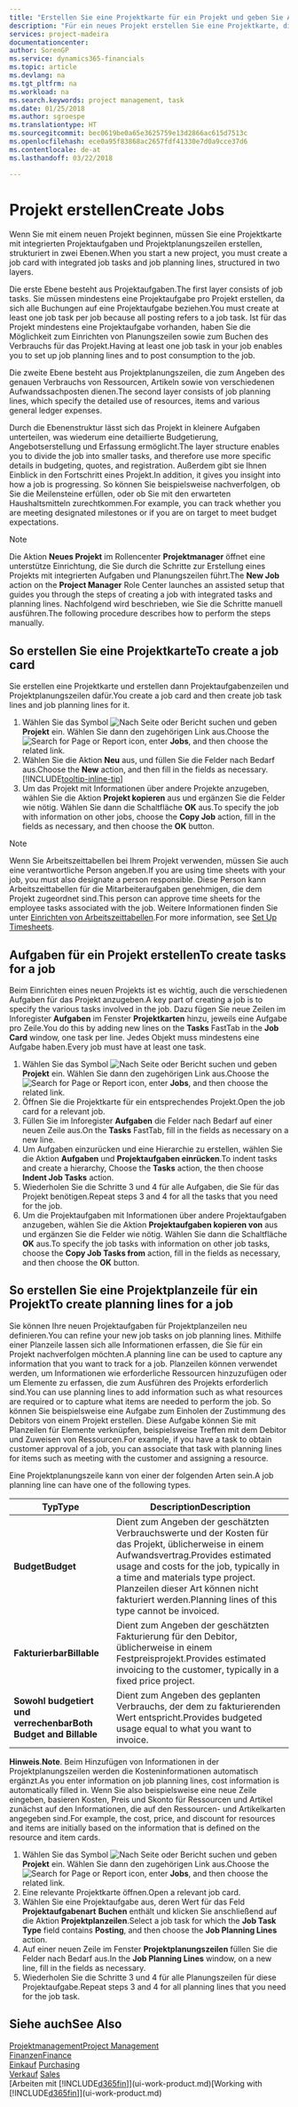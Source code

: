 ```yaml
---
title: "Erstellen Sie eine Projektkarte für ein Projekt und geben Sie Aufgaben an| Microsoft Docs"
description: "Für ein neues Projekt erstellen Sie eine Projektkarte, die Projektaufgaben und enthält Planungszeilen erstellt, um Ihnen zu helfen, Status und Budgets zu verwalten."
services: project-madeira
documentationcenter: 
author: SorenGP
ms.service: dynamics365-financials
ms.topic: article
ms.devlang: na
ms.tgt_pltfrm: na
ms.workload: na
ms.search.keywords: project management, task
ms.date: 01/25/2018
ms.author: sgroespe
ms.translationtype: HT
ms.sourcegitcommit: bec0619be0a65e3625759e13d2866ac615d7513c
ms.openlocfilehash: ece0a95f83868ac2657fdf41330e7d0a9cce37d6
ms.contentlocale: de-at
ms.lasthandoff: 03/22/2018

---
```

# <a name="create-jobs"></a><span data-ttu-id="a7ee3-103">Projekt erstellen</span><span class="sxs-lookup"><span data-stu-id="a7ee3-103">Create Jobs</span></span>
<span data-ttu-id="a7ee3-104">Wenn Sie mit einem neuen Projekt beginnen, müssen Sie eine Projektkarte mit integrierten Projektaufgaben und Projektplanungszeilen erstellen, strukturiert in zwei Ebenen.</span><span class="sxs-lookup"><span data-stu-id="a7ee3-104">When you start a new project, you must create a job card with integrated job tasks and job planning lines, structured in two layers.</span></span>  

<span data-ttu-id="a7ee3-105">Die erste Ebene besteht aus Projektaufgaben.</span><span class="sxs-lookup"><span data-stu-id="a7ee3-105">The first layer consists of job tasks.</span></span> <span data-ttu-id="a7ee3-106">Sie müssen mindestens eine Projektaufgabe pro Projekt erstellen, da sich alle Buchungen auf eine Projektaufgabe beziehen.</span><span class="sxs-lookup"><span data-stu-id="a7ee3-106">You must create at least one job task per job because all posting refers to a job task.</span></span> <span data-ttu-id="a7ee3-107">Ist für das Projekt mindestens eine Projektaufgabe vorhanden, haben Sie die Möglichkeit zum Einrichten von Planungszeilen sowie zum Buchen des Verbrauchs für das Projekt.</span><span class="sxs-lookup"><span data-stu-id="a7ee3-107">Having at least one job task in your job enables you to set up job planning lines and to post consumption to the job.</span></span>

<span data-ttu-id="a7ee3-108">Die zweite Ebene besteht aus Projektplanungszeilen, die zum Angeben des genauen Verbrauchs von Ressourcen, Artikeln sowie von verschiedenen Aufwandssachposten dienen.</span><span class="sxs-lookup"><span data-stu-id="a7ee3-108">The second layer consists of job planning lines, which specify the detailed use of resources, items and various general ledger expenses.</span></span>

<span data-ttu-id="a7ee3-109">Durch die Ebenenstruktur lässt sich das Projekt in kleinere Aufgaben unterteilen, was wiederum eine detaillierte Budgetierung, Angebotserstellung und Erfassung ermöglicht.</span><span class="sxs-lookup"><span data-stu-id="a7ee3-109">The layer structure enables you to divide the job into smaller tasks, and therefore use more specific details in budgeting, quotes, and registration.</span></span> <span data-ttu-id="a7ee3-110">Außerdem gibt sie Ihnen Einblick in den Fortschritt eines Projekt.</span><span class="sxs-lookup"><span data-stu-id="a7ee3-110">In addition, it gives you insight into how a job is progressing.</span></span> <span data-ttu-id="a7ee3-111">So können Sie beispielsweise nachverfolgen, ob Sie die Meilensteine erfüllen, oder ob Sie mit den erwarteten Haushaltsmitteln zurechtkommen.</span><span class="sxs-lookup"><span data-stu-id="a7ee3-111">For example, you can track whether you are meeting designated milestones or if you are on target to meet budget expectations.</span></span>

> [!NOTE]  
>   <span data-ttu-id="a7ee3-112">Die Aktion **Neues Projekt** im Rollencenter **Projektmanager** öffnet eine unterstütze Einrichtung, die Sie durch die Schritte zur Erstellung eines Projekts mit integrierten Aufgaben und Planungszeilen führt.</span><span class="sxs-lookup"><span data-stu-id="a7ee3-112">The **New Job** action on the **Project Manager** Role Center launches an assisted setup that guides you through the steps of creating a job with integrated tasks and planning lines.</span></span> <span data-ttu-id="a7ee3-113">Nachfolgend wird beschrieben, wie Sie die Schritte manuell ausführen.</span><span class="sxs-lookup"><span data-stu-id="a7ee3-113">The following procedure describes how to perform the steps manually.</span></span>

## <a name="to-create-a-job-card"></a><span data-ttu-id="a7ee3-114">So erstellen Sie eine Projektkarte</span><span class="sxs-lookup"><span data-stu-id="a7ee3-114">To create a job card</span></span>
<span data-ttu-id="a7ee3-115">Sie erstellen eine Projektkarte und erstellen dann Projektaufgabenzeilen und Projektplanungszeilen dafür.</span><span class="sxs-lookup"><span data-stu-id="a7ee3-115">You create a job card and then create job task lines and job planning lines for it.</span></span>

1. <span data-ttu-id="a7ee3-116">Wählen Sie das Symbol ![Nach Seite oder Bericht suchen](media/ui-search/search_small.png "Nach Seite oder Bericht suchen") und geben **Projekt** ein. Wählen Sie dann den zugehörigen Link aus.</span><span class="sxs-lookup"><span data-stu-id="a7ee3-116">Choose the ![Search for Page or Report](media/ui-search/search_small.png "Search for Page or Report icon") icon, enter **Jobs**, and then choose the related link.</span></span>  
2. <span data-ttu-id="a7ee3-117">Wählen Sie die Aktion **Neu** aus, und füllen Sie die Felder nach Bedarf aus.</span><span class="sxs-lookup"><span data-stu-id="a7ee3-117">Choose the **New** action, and then fill in the fields as necessary.</span></span> [!INCLUDE[tooltip-inline-tip](includes/tooltip-inline-tip_md.md)]
3. <span data-ttu-id="a7ee3-118">Um das Projekt mit Informationen über andere Projekte anzugeben, wählen Sie die Aktion **Projekt kopieren** aus und ergänzen Sie die Felder wie nötig. Wählen Sie dann die Schaltfläche **OK** aus.</span><span class="sxs-lookup"><span data-stu-id="a7ee3-118">To specify the job with information on other jobs, choose the **Copy Job** action, fill in the fields as necessary, and then choose the **OK** button.</span></span>

> [!NOTE]  
>   <span data-ttu-id="a7ee3-119">Wenn Sie Arbeitszeittabellen bei Ihrem Projekt verwenden, müssen Sie auch eine verantwortliche Person angeben.</span><span class="sxs-lookup"><span data-stu-id="a7ee3-119">If you are using time sheets with your job, you must also designate a person responsible.</span></span> <span data-ttu-id="a7ee3-120">Diese Person kann Arbeitszeittabellen für die Mitarbeiteraufgaben genehmigen, die dem Projekt zugeordnet sind.</span><span class="sxs-lookup"><span data-stu-id="a7ee3-120">This person can approve time sheets for the employee tasks associated with the job.</span></span> <span data-ttu-id="a7ee3-121">Weitere Informationen finden Sie unter [Einrichten von Arbeitszeittabellen](projects-how-setup-time-sheets.md).</span><span class="sxs-lookup"><span data-stu-id="a7ee3-121">For more information, see [Set Up Timesheets](projects-how-setup-time-sheets.md).</span></span>

## <a name="to-create-tasks-for-a-job"></a><span data-ttu-id="a7ee3-122">Aufgaben für ein Projekt erstellen</span><span class="sxs-lookup"><span data-stu-id="a7ee3-122">To create tasks for a job</span></span>
<span data-ttu-id="a7ee3-123">Beim Einrichten eines neuen Projekts ist es wichtig, auch die verschiedenen Aufgaben für das Projekt anzugeben.</span><span class="sxs-lookup"><span data-stu-id="a7ee3-123">A key part of creating a job is to specify the various tasks involved in the job.</span></span> <span data-ttu-id="a7ee3-124">Dazu fügen Sie neue Zeilen im Inforegister **Aufgaben** im Fenster **Projektkarten** hinzu, jeweils eine Aufgabe pro Zeile.</span><span class="sxs-lookup"><span data-stu-id="a7ee3-124">You do this by adding new lines on the **Tasks** FastTab in the **Job Card** window, one task per line.</span></span> <span data-ttu-id="a7ee3-125">Jedes Objekt muss mindestens eine Aufgabe haben.</span><span class="sxs-lookup"><span data-stu-id="a7ee3-125">Every job must have at least one task.</span></span>

1. <span data-ttu-id="a7ee3-126">Wählen Sie das Symbol ![Nach Seite oder Bericht suchen](media/ui-search/search_small.png "Nach Seite oder Bericht suchen") und geben **Projekt** ein. Wählen Sie dann den zugehörigen Link aus.</span><span class="sxs-lookup"><span data-stu-id="a7ee3-126">Choose the ![Search for Page or Report](media/ui-search/search_small.png "Search for Page or Report icon") icon, enter **Jobs**, and then choose the related link.</span></span>
2. <span data-ttu-id="a7ee3-127">Öffnen Sie die Projektkarte für ein entsprechendes Projekt.</span><span class="sxs-lookup"><span data-stu-id="a7ee3-127">Open the job card for a relevant job.</span></span>
3. <span data-ttu-id="a7ee3-128">Füllen Sie im Inforegister **Aufgaben** die Felder nach Bedarf auf einer neuen Zeile aus.</span><span class="sxs-lookup"><span data-stu-id="a7ee3-128">On the **Tasks** FastTab, fill in the fields as necessary on a new line.</span></span>
4. <span data-ttu-id="a7ee3-129">Um Aufgaben einzurücken und eine Hierarchie zu erstellen, wählen Sie die Aktion **Aufgaben** und **Projektaufgaben einrücken**.</span><span class="sxs-lookup"><span data-stu-id="a7ee3-129">To indent tasks and create a hierarchy, Choose the **Tasks** action, the then choose **Indent Job Tasks** action.</span></span>
5. <span data-ttu-id="a7ee3-130">Wiederholen Sie die Schritte 3 und 4 für alle Aufgaben, die Sie für das Projekt benötigen.</span><span class="sxs-lookup"><span data-stu-id="a7ee3-130">Repeat steps 3 and 4 for all the tasks that you need for the job.</span></span>
6. <span data-ttu-id="a7ee3-131">Um die Projektaufgaben mit Informationen über andere Projektaufgaben anzugeben, wählen Sie die Aktion **Projektaufgaben kopieren von** aus und ergänzen Sie die Felder wie nötig. Wählen Sie dann die Schaltfläche **OK** aus.</span><span class="sxs-lookup"><span data-stu-id="a7ee3-131">To specify the job tasks with information on other job tasks, choose the **Copy Job Tasks from** action, fill in the fields as necessary, and then choose the **OK** button.</span></span>

## <a name="to-create-planning-lines-for-a-job"></a><span data-ttu-id="a7ee3-132">So erstellen Sie eine Projektplanzeile für ein Projekt</span><span class="sxs-lookup"><span data-stu-id="a7ee3-132">To create planning lines for a job</span></span>
<span data-ttu-id="a7ee3-133">Sie können Ihre neuen Projektaufgaben für Projektplanzeilen neu definieren.</span><span class="sxs-lookup"><span data-stu-id="a7ee3-133">You can refine your new job tasks on job planning lines.</span></span> <span data-ttu-id="a7ee3-134">Mithilfe einer Planzeile lassen sich alle Informationen erfassen, die Sie für ein Projekt nachverfolgen möchten.</span><span class="sxs-lookup"><span data-stu-id="a7ee3-134">A planning line can be used to capture any information that you want to track for a job.</span></span> <span data-ttu-id="a7ee3-135">Planzeilen können verwendet werden, um Informationen wie erforderliche Ressourcen hinzuzufügen oder um Elemente zu erfassen, die zum Ausführen des Projekts erforderlich sind.</span><span class="sxs-lookup"><span data-stu-id="a7ee3-135">You can use planning lines to add information such as what resources are required or to capture what items are needed to perform the job.</span></span> <span data-ttu-id="a7ee3-136">So können Sie beispielsweise eine Aufgabe zum Einholen der Zustimmung des Debitors von einem Projekt erstellen. Diese Aufgabe können Sie mit Planzeilen für Elemente verknüpfen, beispielsweise Treffen mit dem Debitor und Zuweisen von Ressourcen.</span><span class="sxs-lookup"><span data-stu-id="a7ee3-136">For example, if you have a task to obtain customer approval of a job, you can associate that task with planning lines for items such as meeting with the customer and assigning a resource.</span></span>  

<span data-ttu-id="a7ee3-137">Eine Projektplanungszeile kann von einer der folgenden Arten sein.</span><span class="sxs-lookup"><span data-stu-id="a7ee3-137">A job planning line can have one of the following types.</span></span>  

| <span data-ttu-id="a7ee3-138">Typ</span><span class="sxs-lookup"><span data-stu-id="a7ee3-138">Type</span></span> | <span data-ttu-id="a7ee3-139">Description</span><span class="sxs-lookup"><span data-stu-id="a7ee3-139">Description</span></span> |
| --- | --- |
| <span data-ttu-id="a7ee3-140">**Budget**</span><span class="sxs-lookup"><span data-stu-id="a7ee3-140">**Budget**</span></span> |<span data-ttu-id="a7ee3-141">Dient zum Angeben der geschätzten Verbrauchswerte und der Kosten für das Projekt, üblicherweise in einem Aufwandsvertrag.</span><span class="sxs-lookup"><span data-stu-id="a7ee3-141">Provides estimated usage and costs for the job, typically in a time and materials type project.</span></span> <span data-ttu-id="a7ee3-142">Planzeilen dieser Art können nicht fakturiert werden.</span><span class="sxs-lookup"><span data-stu-id="a7ee3-142">Planning lines of this type cannot be invoiced.</span></span> |
| <span data-ttu-id="a7ee3-143">**Fakturierbar**</span><span class="sxs-lookup"><span data-stu-id="a7ee3-143">**Billable**</span></span> |<span data-ttu-id="a7ee3-144">Dient zum Angeben der geschätzten Fakturierung für den Debitor, üblicherweise in einem Festpreisprojekt.</span><span class="sxs-lookup"><span data-stu-id="a7ee3-144">Provides estimated invoicing to the customer, typically in a fixed price project.</span></span> |
| <span data-ttu-id="a7ee3-145">**Sowohl budgetiert und verrechenbar**</span><span class="sxs-lookup"><span data-stu-id="a7ee3-145">**Both Budget and Billable**</span></span> |<span data-ttu-id="a7ee3-146">Dient zum Angeben des geplanten Verbrauchs, der dem zu fakturierenden Wert entspricht.</span><span class="sxs-lookup"><span data-stu-id="a7ee3-146">Provides budgeted usage equal to what you want to invoice.</span></span> |

<span data-ttu-id="a7ee3-147">**Hinweis**.</span><span class="sxs-lookup"><span data-stu-id="a7ee3-147">**Note**.</span></span> <span data-ttu-id="a7ee3-148">Beim Hinzufügen von Informationen in der Projektplanungszeilen werden die Kosteninformationen automatisch ergänzt.</span><span class="sxs-lookup"><span data-stu-id="a7ee3-148">As you enter information on job planning lines, cost information is automatically filled in.</span></span> <span data-ttu-id="a7ee3-149">Wenn Sie also beispielsweise eine neue Zeile eingeben, basieren Kosten, Preis und Skonto für Ressourcen und Artikel zunächst auf den Informationen, die auf den Ressourcen- und Artikelkarten angegeben sind.</span><span class="sxs-lookup"><span data-stu-id="a7ee3-149">For example, the cost, price, and discount for resources and items are initially based on the information that is defined on the resource and item cards.</span></span>

1. <span data-ttu-id="a7ee3-150">Wählen Sie das Symbol ![Nach Seite oder Bericht suchen](media/ui-search/search_small.png "Nach Seite oder Bericht suchen") und geben **Projekt** ein. Wählen Sie dann den zugehörigen Link aus.</span><span class="sxs-lookup"><span data-stu-id="a7ee3-150">Choose the ![Search for Page or Report](media/ui-search/search_small.png "Search for Page or Report icon") icon, enter **Jobs**, and then choose the related link.</span></span>
2. <span data-ttu-id="a7ee3-151">Eine relevante Projektkarte öffnen.</span><span class="sxs-lookup"><span data-stu-id="a7ee3-151">Open a relevant job card.</span></span>
3. <span data-ttu-id="a7ee3-152">Wählen Sie eine Projektaufgabe aus, deren Wert für das Feld **Projektaufgabenart** **Buchen** enthält und klicken Sie anschließend auf die Aktion **Projektplanzeilen**.</span><span class="sxs-lookup"><span data-stu-id="a7ee3-152">Select a job task for which the **Job Task Type** field contains **Posting**, and then choose the **Job Planning Lines** action.</span></span>  
4. <span data-ttu-id="a7ee3-153">Auf einer neuen Zeile im Fenster **Projektplanungszeilen** füllen Sie die Felder nach Bedarf aus.</span><span class="sxs-lookup"><span data-stu-id="a7ee3-153">In the **Job Planning Lines** window, on a new line, fill in the fields as necessary.</span></span>
5. <span data-ttu-id="a7ee3-154">Wiederholen Sie die Schritte 3 und 4 für alle Planungszeilen für diese Projektaufgabe.</span><span class="sxs-lookup"><span data-stu-id="a7ee3-154">Repeat steps 3 and 4 for all planning lines that you need for the job task.</span></span>

## <a name="see-also"></a><span data-ttu-id="a7ee3-155">Siehe auch</span><span class="sxs-lookup"><span data-stu-id="a7ee3-155">See Also</span></span>
[<span data-ttu-id="a7ee3-156">Projektmanagement</span><span class="sxs-lookup"><span data-stu-id="a7ee3-156">Project Management</span></span>](projects-manage-projects.md)  
[<span data-ttu-id="a7ee3-157">Finanzen</span><span class="sxs-lookup"><span data-stu-id="a7ee3-157">Finance</span></span>](finance.md)  
<span data-ttu-id="a7ee3-158">[Einkauf](purchasing-manage-purchasing.md)       </span><span class="sxs-lookup"><span data-stu-id="a7ee3-158">[Purchasing](purchasing-manage-purchasing.md)       </span></span>  
<span data-ttu-id="a7ee3-159">[Verkauf](sales-manage-sales.md)    </span><span class="sxs-lookup"><span data-stu-id="a7ee3-159">[Sales](sales-manage-sales.md)    </span></span>  
<span data-ttu-id="a7ee3-160">[Arbeiten mit [!INCLUDE[d365fin](includes/d365fin_md.md)]](ui-work-product.md)</span><span class="sxs-lookup"><span data-stu-id="a7ee3-160">[Working with [!INCLUDE[d365fin](includes/d365fin_md.md)]](ui-work-product.md)</span></span>  

